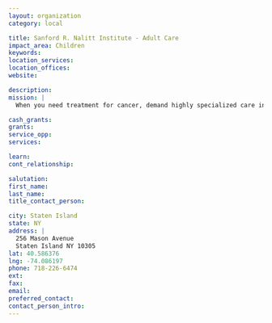 ```yaml
---
layout: organization
category: local

title: Sanford R. Nalitt Institute - Adult Care
impact_area: Children
keywords: 
location_services: 
location_offices: 
website: 

description: 
mission: |
  When you need treatment for cancer, demand highly specialized care in a patient-friendly environment. That's where the Nalitt Institute for Cancer at Staten Island University Hospital stands alone - comprehensive, personalized patient care. 

cash_grants: 
grants: 
service_opp: 
services: 

learn: 
cont_relationship: 

salutation: 
first_name: 
last_name: 
title_contact_person: 

city: Staten Island
state: NY
address: |
  256 Mason Avenue     
  Staten Island NY 10305
lat: 40.586376
lng: -74.086197
phone: 718-226-6474
ext: 
fax: 
email: 
preferred_contact: 
contact_person_intro: 
---
```

